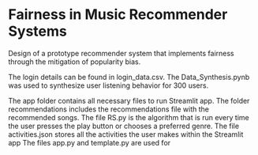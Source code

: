 # Fairness in Music Recommender Systems

Design of a prototype recommender system that implements fairness through the mitigation of popularity bias. 

The login details can be found in login_data.csv. 
The Data_Synthesis.pynb was used to synthesize user listening behavior for 300 users. 

The app folder contains all necessary files to run Streamlit app. 
The folder recommendations includes the recommendations file with the recommended songs.
The file RS.py is the algorithm that is run every time the user presses the play button or chooses a preferred genre.
The file activities.json stores all the activities the user makes within the Streamlit app
The files app.py and template.py are used for 



